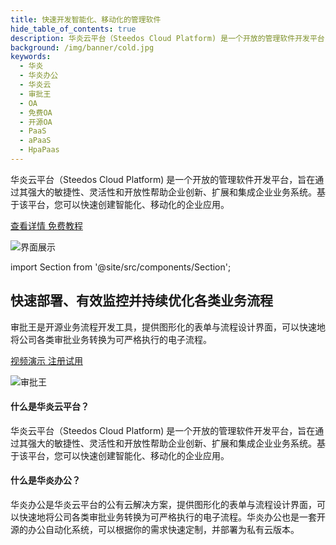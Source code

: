 ```yaml
---
title: 快速开发智能化、移动化的管理软件
hide_table_of_contents: true
description: 华炎云平台（Steedos Cloud Platform) 是一个开放的管理软件开发平台，旨在通过其强大的敏捷性、灵活性和开放性帮助企业创新、扩展和集成企业业务系统。基于该平台，您可以快速创建智能化、移动化的企业应用。
background: /img/banner/cold.jpg
keywords:
  - 华炎
  - 华炎办公
  - 华炎云
  - 审批王
  - OA
  - 免费OA
  - 开源OA
  - PaaS
  - aPaaS
  - HpaPaas
---
```


华炎云平台（Steedos Cloud Platform) 是一个开放的管理软件开发平台，旨在通过其强大的敏捷性、灵活性和开放性帮助企业创新、扩展和集成企业业务系统。基于该平台，您可以快速创建智能化、移动化的企业应用。

<a class="slds-button slds-button_brand slds-m-right_medium slds-var-p-vertical_xx-small" href="/platform/" >
查看详情
</a>

<a class="slds-button slds-button_brand slds-m-right_medium slds-var-p-vertical_xx-small" href="/developer/" >
免费教程
</a>

![界面展示](/assets/mac_ipad_iphone_list.png)

import Section from '@site/src/components/Section';

<Section background="/img/banner/clouds-large-desktop.png" padding="50">

# 快速部署、有效监控并持续优化各类业务流程

审批王是开源业务流程开发工具，提供图形化的表单与流程设计界面，可以快速地将公司各类审批业务转换为可严格执行的电子流程。

<a class="slds-button slds-button_brand slds-m-right_medium slds-var-p-vertical_xx-small" href="http://oss.steedos.com/videos/case/%E5%A6%82%E4%BD%95%E9%85%8D%E7%BD%AE%E8%AF%B7%E5%81%87%E6%B5%81%E7%A8%8B.mp4" target="_blank">
视频演示
</a>

<a class="slds-button slds-button_brand slds-m-right_medium slds-var-p-vertical_xx-small" href="http://cn.steedos.com" target="_blank">
注册试用
</a>

![审批王](/assets/products/workflow.png)

</Section>

<Section background="#f4f4f4" padding="50">

#### 什么是华炎云平台？

华炎云平台（Steedos Cloud Platform) 是一个开放的管理软件开发平台，旨在通过其强大的敏捷性、灵活性和开放性帮助企业创新、扩展和集成企业业务系统。基于该平台，您可以快速创建智能化、移动化的企业应用。

#### 什么是华炎办公？

华炎办公是华炎云平台的公有云解决方案，提供图形化的表单与流程设计界面，可以快速地将公司各类审批业务转换为可严格执行的电子流程。华炎办公也是一套开源的办公自动化系统，可以根据你的需求快速定制，并部署为私有云版本。

</Section>